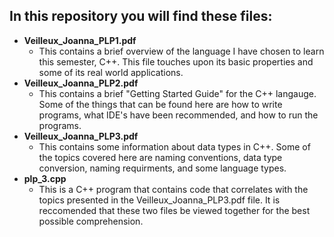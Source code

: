 ## In this repository you will find these files:
- **Veilleux_Joanna_PLP1.pdf**
  - This contains a brief overview of the language 
  I have chosen to learn this semester, C++. This file touches upon its 
  basic properties and some of its real world applications.
- **Veilleux_Joanna_PLP2.pdf**
  - This contains a brief "Getting Started Guide" for the C++ langauge. 
 Some of the things that can be found here are how to write programs, 
 what IDE's have been recommended, and how to run the programs.
- **Veilleux_Joanna_PLP3.pdf**
  - This contains some information about data types in C++. Some of the
  topics covered here are naming conventions, data type conversion, 
  naming requirments, and some language types. 
- **plp_3.cpp**
  - This is a C++ program that contains code that correlates with the
  topics presented in the Veilleux_Joanna_PLP3.pdf file. It is 
  reccomended that these two files be viewed together for the best 
  possible comprehension. 
